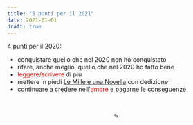 ```yaml
---
title: "5 punti per il 2021"
date: 2021-01-01
draft: true
---
```

4 punti per il 2020:
&nbsp;

* conquistare quello che nel 2020 non ho conquistato
* rifare, anche meglio, quello che nel 2020 ho fatto bene
* <span style="color:red">leggere/scrivere</span> di più
* mettere in piedi <span style="text-decoration:underline">[Le Mille e una Novella](https://miry1919.github.io/hugosite/podcast/le-mille-e-una-novella/)</span> con dedizione
* continuare a credere nell'<span style="color:red">amore</span> e pagarne le conseguenze

&nbsp;

<div align="center">
  ✎
</div>
